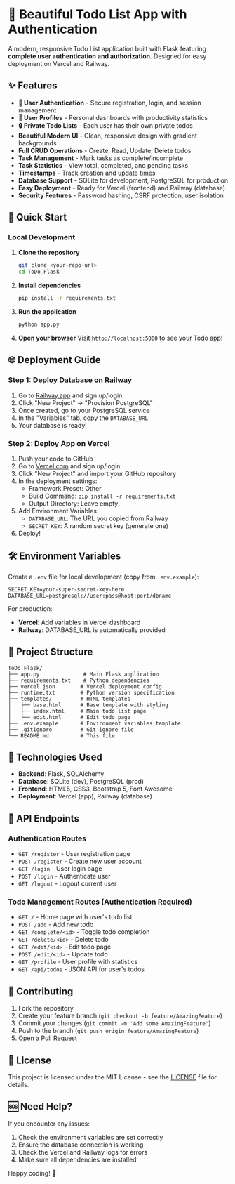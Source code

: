 # 📝 Beautiful Todo List App with Authentication

A modern, responsive Todo List application built with Flask featuring **complete user authentication and authorization**. Designed for easy deployment on Vercel and Railway.

## ✨ Features

- **🔐 User Authentication** - Secure registration, login, and session management
- **👤 User Profiles** - Personal dashboards with productivity statistics
- **🔒 Private Todo Lists** - Each user has their own private todos
- **Beautiful Modern UI** - Clean, responsive design with gradient backgrounds
- **Full CRUD Operations** - Create, Read, Update, Delete todos
- **Task Management** - Mark tasks as complete/incomplete
- **Task Statistics** - View total, completed, and pending tasks
- **Timestamps** - Track creation and update times
- **Database Support** - SQLite for development, PostgreSQL for production
- **Easy Deployment** - Ready for Vercel (frontend) and Railway (database)
- **Security Features** - Password hashing, CSRF protection, user isolation

## 🚀 Quick Start

### Local Development

1. **Clone the repository**

   ```bash
   git clone <your-repo-url>
   cd ToDo_Flask
   ```

2. **Install dependencies**

   ```bash
   pip install -r requirements.txt
   ```

3. **Run the application**

   ```bash
   python app.py
   ```

4. **Open your browser**
   Visit `http://localhost:5000` to see your Todo app!

## 🌐 Deployment Guide

### Step 1: Deploy Database on Railway

1. Go to [Railway.app](https://railway.app) and sign up/login
2. Click "New Project" → "Provision PostgreSQL"
3. Once created, go to your PostgreSQL service
4. In the "Variables" tab, copy the `DATABASE_URL`
5. Your database is ready!

### Step 2: Deploy App on Vercel

1. Push your code to GitHub
2. Go to [Vercel.com](https://vercel.com) and sign up/login
3. Click "New Project" and import your GitHub repository
4. In the deployment settings:
   - Framework Preset: Other
   - Build Command: `pip install -r requirements.txt`
   - Output Directory: Leave empty
5. Add Environment Variables:
   - `DATABASE_URL`: The URL you copied from Railway
   - `SECRET_KEY`: A random secret key (generate one)
6. Deploy!

## 🛠️ Environment Variables

Create a `.env` file for local development (copy from `.env.example`):

```env
SECRET_KEY=your-super-secret-key-here
DATABASE_URL=postgresql://user:pass@host:port/dbname
```

For production:

- **Vercel**: Add variables in Vercel dashboard
- **Railway**: DATABASE_URL is automatically provided

## 📁 Project Structure

```
ToDo_Flask/
├── app.py              # Main Flask application
├── requirements.txt    # Python dependencies
├── vercel.json        # Vercel deployment config
├── runtime.txt        # Python version specification
├── templates/         # HTML templates
│   ├── base.html      # Base template with styling
│   ├── index.html     # Main todo list page
│   └── edit.html      # Edit todo page
├── .env.example       # Environment variables template
├── .gitignore         # Git ignore file
└── README.md          # This file
```

## 🎨 Technologies Used

- **Backend**: Flask, SQLAlchemy
- **Database**: SQLite (dev), PostgreSQL (prod)
- **Frontend**: HTML5, CSS3, Bootstrap 5, Font Awesome
- **Deployment**: Vercel (app), Railway (database)

## 🔧 API Endpoints

### Authentication Routes

- `GET /register` - User registration page
- `POST /register` - Create new user account
- `GET /login` - User login page
- `POST /login` - Authenticate user
- `GET /logout` - Logout current user

### Todo Management Routes (Authentication Required)

- `GET /` - Home page with user's todo list
- `POST /add` - Add new todo
- `GET /complete/<id>` - Toggle todo completion
- `GET /delete/<id>` - Delete todo
- `GET /edit/<id>` - Edit todo page
- `POST /edit/<id>` - Update todo
- `GET /profile` - User profile with statistics
- `GET /api/todos` - JSON API for user's todos

## 🤝 Contributing

1. Fork the repository
2. Create your feature branch (`git checkout -b feature/AmazingFeature`)
3. Commit your changes (`git commit -m 'Add some AmazingFeature'`)
4. Push to the branch (`git push origin feature/AmazingFeature`)
5. Open a Pull Request

## 📄 License

This project is licensed under the MIT License - see the [LICENSE](LICENSE) file for details.

## 🆘 Need Help?

If you encounter any issues:

1. Check the environment variables are set correctly
2. Ensure the database connection is working
3. Check the Vercel and Railway logs for errors
4. Make sure all dependencies are installed

Happy coding! 🎉
